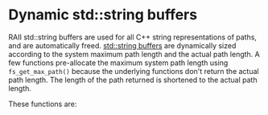 # Dynamic std::string buffers

RAII std::string buffers are used for all C++ string representations of paths, and are automatically freed.
[std::string buffers](https://learn.microsoft.com/en-us/archive/msdn-magazine/2015/july/c-using-stl-strings-at-win32-api-boundaries) are
dynamically sized according to the system maximum path length and the actual path length.
A few functions pre-allocate the maximum system path length using `fs_get_max_path()` because the underlying functions don't return the actual path length.
The length of the path returned is shortened to the actual path length.

These functions are:
